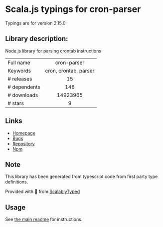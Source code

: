 
# Scala.js typings for cron-parser

Typings are for version 2.15.0

## Library description:
Node.js library for parsing crontab instructions

|                    |                 |
| ------------------ | :-------------: |
| Full name          | cron-parser |
| Keywords           | cron, crontab, parser |
| # releases         | 15 |
| # dependents       | 148 |
| # downloads        | 14923965 |
| # stars            | 9 |

## Links
- [Homepage](https://github.com/harrisiirak/cron-parser#readme)
- [Bugs](https://github.com/harrisiirak/cron-parser/issues)
- [Repository](https://github.com/harrisiirak/cron-parser)
- [Npm](https://www.npmjs.com/package/cron-parser)
    


## Note
This library has been generated from typescript code from first party type definitions.

Provided with :purple_heart: from [ScalablyTyped](https://github.com/oyvindberg/ScalablyTyped)

## Usage
See [the main readme](../../readme.md) for instructions.


